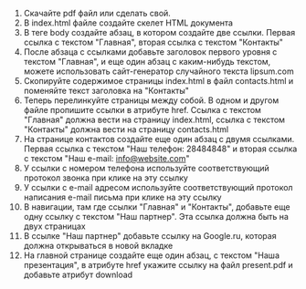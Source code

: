 1. Скачайте pdf файл или сделать свой.
2. В index.html файле создайте скелет HTML документа
3. В теге body создайте абзац, в котором создайте две ссылки. Первая ссылка с текстом "Главная", вторая ссылка с текстом "Контакты"
4. После абзаца с ссылками добавьте заголовок первого уровня с текстом "Главная", и еще один абзац с каким-нибудь текстом, можете использовать сайт-генератор случайного текста lipsum.com 
5. Скопируйте содержимое страницы index.html в файл contacts.html и поменяйте текст заголовка на "Контакты"
6. Теперь перелинкуйте страницы между собой. В одном и другом файле пропишите ссылки в атрибуте href. Ссылка с текстом "Главная" должна вести на страницу index.html, ссылка с текстом "Контакты" должна вести на страницу contacts.html
7. На странице контактов создайте еще один абзац с двумя ссылками. Первая ссылка с текстом "Наш телефон: 28484848" и вторая ссылка с текстом "Наш e-mail: info@website.com"
8. У ссылки с номером телефона используйте соответствующий протокол звонка при клике на эту ссылку
9. У ссылки с e-mail адресом используйте соответствующий протокол написания e-mail письма при клике на эту ссылку
10. В навигации, там где ссылки "Главная" и "Контакты", добавьте еще одну ссылку с текстом "Наш партнер". Эта ссылка должна быть на двух страницах
11. В ссылке "Наш партнер" добавьте ссылку на Google.ru, которая должна открываться в новой вкладке
12. На главной странице создайте еще один абзац, с текстом "Наша презентация", в атрибуте href укажите ссылку на файл present.pdf и добавьте атрибут download 
